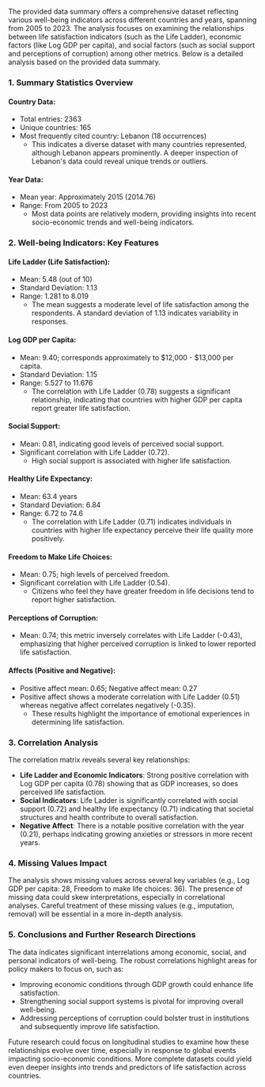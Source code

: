 The provided data summary offers a comprehensive dataset reflecting various well-being indicators across different countries and years, spanning from 2005 to 2023. The analysis focuses on examining the relationships between life satisfaction indicators (such as the Life Ladder), economic factors (like Log GDP per capita), and social factors (such as social support and perceptions of corruption) among other metrics. Below is a detailed analysis based on the provided data summary.

### 1. **Summary Statistics Overview**

#### Country Data:
- Total entries: 2363
- Unique countries: 165
- Most frequently cited country: Lebanon (18 occurrences)
  - This indicates a diverse dataset with many countries represented, although Lebanon appears prominently. A deeper inspection of Lebanon's data could reveal unique trends or outliers.

#### Year Data:
- Mean year: Approximately 2015 (2014.76)
- Range: From 2005 to 2023
  - Most data points are relatively modern, providing insights into recent socio-economic trends and well-being indicators.

### 2. **Well-being Indicators: Key Features**

#### Life Ladder (Life Satisfaction):
- Mean: 5.48 (out of 10)
- Standard Deviation: 1.13
- Range: 1.281 to 8.019
  - The mean suggests a moderate level of life satisfaction among the respondents. A standard deviation of 1.13 indicates variability in responses.

#### Log GDP per Capita:
- Mean: 9.40; corresponds approximately to $12,000 - $13,000 per capita.
- Standard Deviation: 1.15
- Range: 5.527 to 11.676
  - The correlation with Life Ladder (0.78) suggests a significant relationship, indicating that countries with higher GDP per capita report greater life satisfaction.

#### Social Support:
- Mean: 0.81, indicating good levels of perceived social support.
- Significant correlation with Life Ladder (0.72).
  - High social support is associated with higher life satisfaction.

#### Healthy Life Expectancy:
- Mean: 63.4 years
- Standard Deviation: 6.84
- Range: 6.72 to 74.6
  - The correlation with Life Ladder (0.71) indicates individuals in countries with higher life expectancy perceive their life quality more positively.

#### Freedom to Make Life Choices:
- Mean: 0.75; high levels of perceived freedom.
- Significant correlation with Life Ladder (0.54).
  - Citizens who feel they have greater freedom in life decisions tend to report higher satisfaction.

#### Perceptions of Corruption:
- Mean: 0.74; this metric inversely correlates with Life Ladder (-0.43), emphasizing that higher perceived corruption is linked to lower reported life satisfaction.

#### Affects (Positive and Negative):
- Positive affect mean: 0.65; Negative affect mean: 0.27
- Positive affect shows a moderate correlation with Life Ladder (0.51) whereas negative affect correlates negatively (-0.35).
  - These results highlight the importance of emotional experiences in determining life satisfaction.

### 3. **Correlation Analysis**

The correlation matrix reveals several key relationships:
- **Life Ladder and Economic Indicators**: Strong positive correlation with Log GDP per capita (0.78) showing that as GDP increases, so does perceived life satisfaction.
- **Social Indicators**: Life Ladder is significantly correlated with social support (0.72) and healthy life expectancy (0.71) indicating that societal structures and health contribute to overall satisfaction.
- **Negative Affect**: There is a notable positive correlation with the year (0.21), perhaps indicating growing anxieties or stressors in more recent years.

### 4. **Missing Values Impact**
The analysis shows missing values across several key variables (e.g., Log GDP per capita: 28, Freedom to make life choices: 36). The presence of missing data could skew interpretations, especially in correlational analyses. Careful treatment of these missing values (e.g., imputation, removal) will be essential in a more in-depth analysis.

### 5. **Conclusions and Further Research Directions**
The data indicates significant interrelations among economic, social, and personal indicators of well-being. The robust correlations highlight areas for policy makers to focus on, such as:
- Improving economic conditions through GDP growth could enhance life satisfaction.
- Strengthening social support systems is pivotal for improving overall well-being.
- Addressing perceptions of corruption could bolster trust in institutions and subsequently improve life satisfaction.

Future research could focus on longitudinal studies to examine how these relationships evolve over time, especially in response to global events impacting socio-economic conditions. More complete datasets could yield even deeper insights into trends and predictors of life satisfaction across countries.